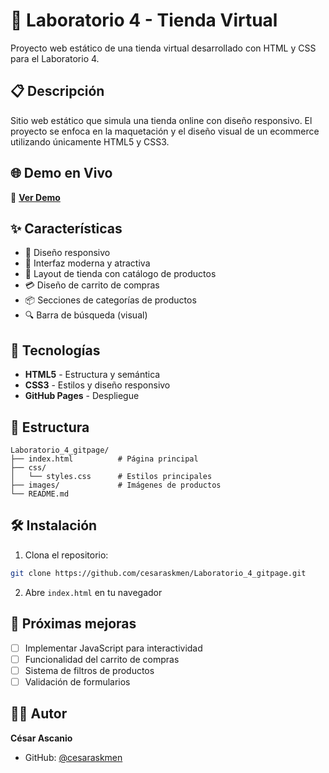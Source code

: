 # 🛒 Laboratorio 4 - Tienda Virtual

Proyecto web estático de una tienda virtual desarrollado con HTML y CSS para el Laboratorio 4.

## 📋 Descripción

Sitio web estático que simula una tienda online con diseño responsivo. El proyecto se enfoca en la maquetación y el diseño visual de un ecommerce utilizando únicamente HTML5 y CSS3.

## 🌐 Demo en Vivo

🔗 **[Ver Demo](https://cesaraskmen.github.io/Laboratorio_4_gitpage/)**

## ✨ Características

- 📱 Diseño responsivo
- 🎨 Interfaz moderna y atractiva
- 🛒 Layout de tienda con catálogo de productos
- 💳 Diseño de carrito de compras
- 📦 Secciones de categorías de productos
- 🔍 Barra de búsqueda (visual)

## 🚀 Tecnologías

- **HTML5** - Estructura y semántica
- **CSS3** - Estilos y diseño responsivo
- **GitHub Pages** - Despliegue

## 📂 Estructura

```
Laboratorio_4_gitpage/
├── index.html          # Página principal
├── css/
│   └── styles.css      # Estilos principales
├── images/             # Imágenes de productos
└── README.md
```

## 🛠️ Instalación

1. Clona el repositorio:
```bash
git clone https://github.com/cesaraskmen/Laboratorio_4_gitpage.git
```

2. Abre `index.html` en tu navegador

## 🎯 Próximas mejoras

- [ ] Implementar JavaScript para interactividad
- [ ] Funcionalidad del carrito de compras
- [ ] Sistema de filtros de productos
- [ ] Validación de formularios

## 👨‍💻 Autor

**César Ascanio**
- GitHub: [@cesaraskmen](https://github.com/cesaraskmen)
